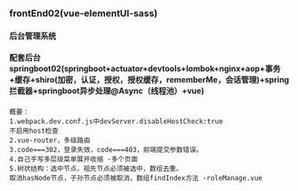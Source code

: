 ### frontEnd02(vue-elementUI-sass)
#### 后台管理系统
#### 配套后台springboot02(springboot+actuator+devtools+lombok+nginx+aop+事务+缓存+shiro(加密，认证，授权，授权缓存，rememberMe，会话管理)+spring拦截器+springboot异步处理@Async（线程池）+vue)
```
概要：
1.webpack.dev.conf.js中devServer.disableHostCheck:true
不启用host检查
2.vue-router，多级路由
3.code===302，登录失效，code===403，前端提交参数错误。
4.自己手写多层级菜单展开收缩 -多个页面
5.树状结构：选中节点，祖先节点必须被选中，数组去重。
取消hasNode节点，子孙节点必须被取消，数组findIndex方法 -roleManage.vue
```

